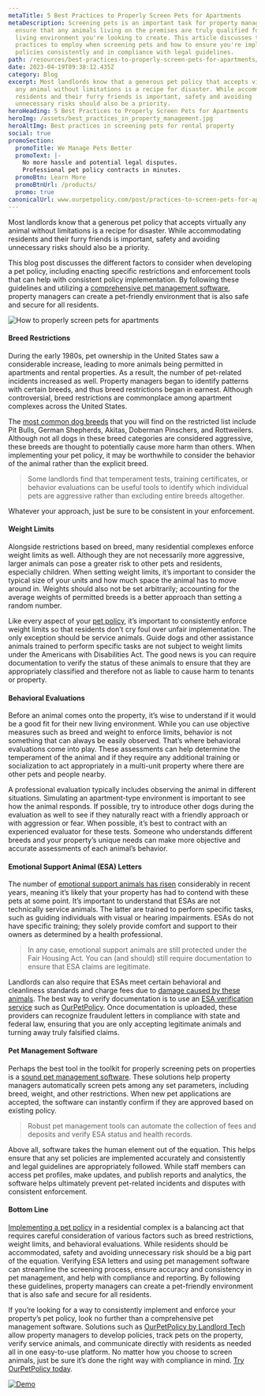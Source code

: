 ```yaml
---
metaTitle: 5 Best Practices to Properly Screen Pets for Apartments
metaDescription: Screening pets is an important task for property managers to
  ensure that any animals living on the premises are truly qualified for the
  living environment you're looking to create. This article discusses the best
  practices to employ when screening pets and how to ensure you're implementing
  policies consistently and in compliance with legal guidelines.
path: /resources/best-practices-to-properly-screen-pets-for-apartments/
date: 2023-04-19T09:38:12.435Z
category: Blog
excerpt: Most landlords know that a generous pet policy that accepts virtually
  any animal without limitations is a recipe for disaster. While accommodating
  residents and their furry friends is important, safety and avoiding
  unnecessary risks should also be a priority.
heroHeading: 5 Best Practices to Properly Screen Pets for Apartments
heroImg: /assets/best_practices_in_property_management.jpg
heroAltImg: Best practices in screening pets for rental property
social: true
promoSection:
  promoTitle: We Manage Pets Better
  promoText: |-
    No more hassle and potential legal disputes. 
    Professional pet policy contracts in minutes.
  promoBtn: Learn More
  promoBtnUrl: /products/
  promo: true
canonicalUrl: www.ourpetpolicy.com/post/practices-to-screen-pets-for-apartments
---
```

Most landlords know that a generous pet policy that accepts virtually any animal without limitations is a recipe for disaster. While accommodating residents and their furry friends is important, safety and avoiding unnecessary risks should also be a priority.

This blog post discusses the different factors to consider when developing a pet policy, including enacting specific restrictions and enforcement tools that can help with consistent policy implementation. By following these guidelines and utilizing a [comprehensive pet management software](https://landlordtech.com/resources/pet-management-platforms-are-worth-the-investment-here-is-why), property managers can create a pet-friendly environment that is also safe and secure for all residents.

![How to properly screen pets for apartments](/assets/how_to_properly_screen_pets_for_rental_property.png)

#### **Breed Restrictions**

During the early 1980s, pet ownership in the United States saw a considerable increase, leading to more animals being permitted in apartments and rental properties. As a result, the number of pet-related incidents increased as well. Property managers began to identify patterns with certain breeds, and thus breed restrictions began in earnest. Although controversial, breed restrictions are commonplace among apartment complexes across the United States.  

The [most common dog breeds](https://ourpetpolicy.com/resources/common-breed-restrictions-for-renters-and-what-to-do-if-your-dog-is-turned-away) that you will find on the restricted list include Pit Bulls, German Shepherds, Akitas, Doberman Pinschers, and Rottweilers. Although not all dogs in these breed categories are considered aggressive, these breeds are thought to potentially cause more harm than others. When implementing your pet policy, it may be worthwhile to consider the behavior of the animal rather than the explicit breed.

> Some landlords find that temperament tests, training certificates, or behavior evaluations can be useful tools to identify which individual pets are aggressive rather than excluding entire breeds altogether.

Whatever your approach, just be sure to be consistent in your enforcement.

#### Weight Limits

Alongside restrictions based on breed, many residential complexes enforce weight limits as well. Although they are not necessarily more aggressive, larger animals can pose a greater risk to other pets and residents, especially children. When setting weight limits, it’s important to consider the typical size of your units and how much space the animal has to move around in. Weights should also not be set arbitrarily; accounting for the average weights of permitted breeds is a better approach than setting a random number.

Like every aspect of your [pet policy](https://landlordtech.com/resources/the-true-cost-of-having-a-bad-pet-policy), it’s important to consistently enforce weight limits so that residents don’t cry foul over unfair implementation. The only exception should be service animals. Guide dogs and other assistance animals trained to perform specific tasks are not subject to weight limits under the Americans with Disabilities Act. The good news is you can require documentation to verify the status of these animals to ensure that they are appropriately classified and therefore not as liable to cause harm to tenants or property. 

#### Behavioral Evaluations

Before an animal comes onto the property, it’s wise to understand if it would be a good fit for their new living environment. While you can use objective measures such as breed and weight to enforce limits, behavior is not something that can always be easily observed. That’s where behavioral evaluations come into play. These assessments can help determine the temperament of the animal and if they require any additional training or socialization to act appropriately in a multi-unit property where there are other pets and people nearby. 

A professional evaluation typically includes observing the animal in different situations. Simulating an apartment-type environment is important to see how the animal responds. If possible, try to introduce other dogs during the evaluation as well to see if they naturally react with a friendly approach or with aggression or fear. When possible, it’s best to contract with an experienced evaluator for these tests. Someone who understands different breeds and your property’s unique needs can make more objective and accurate assessments of each animal’s behavior. 

#### Emotional Support Animal (ESA) Letters

The number of [emotional support animals has risen](https://landlordtech.com/resources/pet-management-in-properties) considerably in recent years, meaning it’s likely that your property has had to contend with these pets at some point. It’s important to understand that ESAs are not technically service animals. The latter are trained to perform specific tasks, such as guiding individuals with visual or hearing impairments. ESAs do not have specific training; they solely provide comfort and support to their owners as determined by a health professional.

> In any case, emotional support animals are still protected under the Fair Housing Act. You can (and should) still require documentation to ensure that ESA claims are legitimate. 

Landlords can also require that ESAs meet certain behavioral and cleanliness standards and charge fees due to [damage caused by these animals](/resources/pets-that-cause-the-most-property-damage). The best way to verify documentation is to use an [ESA verification service](https://landlordtech.com/resources/seven-ESA-loopholes-commonly-used-by-tenants-and-how-to-close-them) such as [OurPetPolicy](https://landlordtech.com/products). Once documentation is uploaded, these providers can recognize fraudulent letters in compliance with state and federal law, ensuring that you are only accepting legitimate animals and turning away truly falsified claims.

#### Pet Management Software

Perhaps the best tool in the toolkit for properly screening pets on properties is a [sound pet management software](/resources/top-pet-management-software-features-for-properties). These solutions help property managers automatically screen pets among any set parameters, including breed, weight, and other restrictions. When new pet applications are accepted, the software can instantly confirm if they are approved based on existing policy. 

> Robust pet management tools can automate the collection of fees and deposits and verify ESA status and health records.

Above all, software takes the human element out of the equation. This helps ensure that any set policies are implemented accurately and consistently and legal guidelines are appropriately followed. While staff members can access pet profiles, make updates, and publish reports and analytics, the software helps ultimately prevent pet-related incidents and disputes with consistent enforcement.

#### Bottom Line

[Implementing a pet policy](https://landlordtech.com/resources/how-to-implement-a-pet-friendly-policy-at-your-rental-property) in a residential complex is a balancing act that requires careful consideration of various factors such as breed restrictions, weight limits, and behavioral evaluations. While residents should be accommodated, safety and avoiding unnecessary risk should be a big part of the equation. Verifying ESA letters and using pet management software can streamline the screening process, ensure accuracy and consistency in pet management, and help with compliance and reporting. By following these guidelines, property managers can create a pet-friendly environment that is also safe and secure for all residents.

If you’re looking for a way to consistently implement and enforce your property’s pet policy, look no further than a comprehensive pet management software. Solutions such as [OurPetPolicy by Landlord Tech](https://landlordtech.com/products) allow property managers to develop policies, track pets on the property, verify service animals, and communicate directly with residents as needed all in one easy-to-use platform. No matter how you choose to screen animals, just be sure it’s done the right way with compliance in mind. [Try OurPetPolicy today](https://info.ourpetpolicy.com/demo/).

[![Demo](/assets/oupetpolicy_the_best_property_management_software.png "Demo")](https://info.ourpetpolicy.com/demo/)